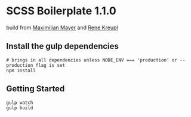 # SCSS Boilerplate 1.1.0
build from [Maximilian Mayer](http://twitter.com/maximilianmayer/) and [Rene Kreupl](http://www.renekreupl.de/)

## Install the gulp dependencies
	# brings in all dependencies unless NODE_ENV === 'production' or --production flag is set
	npm install

## Getting Started
	gulp watch
	gulp build